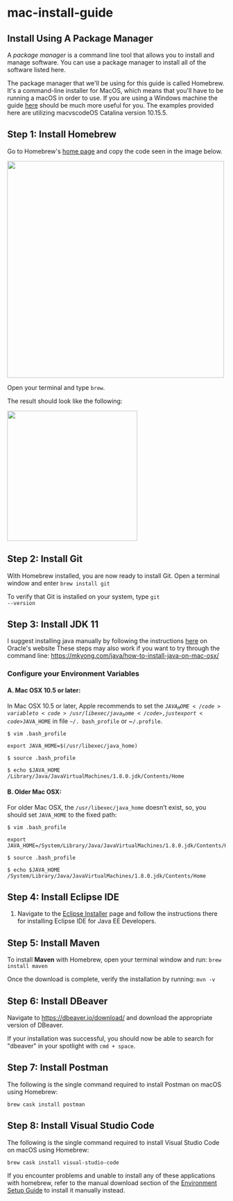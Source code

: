 # mac-install-guide

## Install Using A Package Manager

A *package manager* is a command line tool that allows you to install and manage software. You can use a package manager to install all of the software listed here.

The package manager that we'll be using for this guide is called Homebrew. It's a command-line installer for MacOS, which means that you'll have to be running a macOS in order to use. If you are using a Windows machine the guide [here](https://github.com/210614-JavaFS/Enviroment-Setup) should be much more useful for you. The examples provided here are utilizing macvscodeOS Catalina version 10.15.5.

## Step 1: Install Homebrew
Go to Homebrew's [home page](https://brew.sh/) and copy the code seen in the image below.

<img src="./images/brew-1.png" width="500"/>

Open your terminal and type <code>brew</code>.

The result should look like the following:

<img src="./images/brew-2.png" width="300"/>

## Step 2: Install Git

With Homebrew installed, you are now ready to install Git. Open a terminal window and enter <code>brew install git</code>

To verify that Git is installed on your system, type <code>git --version</code>

## Step 3: Install JDK 11

I suggest installing java manually by following the instructions [here](https://docs.oracle.com/en/java/javase/11/install/installation-jdk-macos.html#GUID-2FE451B0-9572-4E38-A1A5-568B77B146DE) on Oracle's website 
These steps may also work if you want to try through the command line: https://mkyong.com/java/how-to-install-java-on-mac-osx/


### Configure your Environment Variables
#### A. Mac OSX 10.5 or later:
In Mac OSX 10.5 or later, Apple recommends to set the <code>$JAVA_HOME</code> variable to <code>/usr/libexec/java_home</code>, just export <code>$JAVA_HOME</code> in file <code>~/. bash_profile</code> or ~<code>/.profile</code>.

```code
$ vim .bash_profile

export JAVA_HOME=$(/usr/libexec/java_home)

$ source .bash_profile

$ echo $JAVA_HOME
/Library/Java/JavaVirtualMachines/1.8.0.jdk/Contents/Home
```

#### B. Older Mac OSX:
For older Mac OSX, the <code>/usr/libexec/java_home</code> doesn’t exist, so, you should set <code>JAVA_HOME</code> to the fixed path:

```code
$ vim .bash_profile

export JAVA_HOME=/System/Library/Java/JavaVirtualMachines/1.8.0.jdk/Contents/Home

$ source .bash_profile

$ echo $JAVA_HOME
/System/Library/Java/JavaVirtualMachines/1.8.0.jdk/Contents/Home
```


## Step 4:  Install Eclipse IDE

1. Navigate to the [Eclipse Installer](https://www.eclipse.org/downloads/packages/installer) page and follow the instructions there for installing Eclipse IDE for Java EE Developers.

## Step 5: Install Maven

To install **Maven** with Homebrew, open your terminal window and run: <code>brew install maven</code> 

Once the download is complete, verify the installation by running: <code>mvn -v</code>

## Step 6: Install DBeaver

Navigate to https://dbeaver.io/download/ and download the appropriate version of DBeaver.

If your installation was successful, you should now be able to search for "dbeaver" in your spotlight with <code>cmd + space</code>.

## Step 7: Install Postman

The following is the single command required to install Postman on macOS using Homebrew:

<code>brew cask install postman</code>

## Step 8: Install Visual Studio Code

The following is the single command required to install Visual Studio Code on macOS using Homebrew:

<code>brew cask install visual-studio-code</code>

If you encounter problems and unable to install any of these applications with homebrew, refer to the manual download section of the [Environment Setup Guide](https://github.com/220531-jwa/environment-setup-windows) to install it manually instead. 


